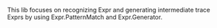 ﻿This lib focuses on recognizing Expr and generating intermediate trace Exprs
by using Expr.PatternMatch and Expr.Generator.


